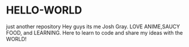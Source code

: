 # HELLO-WORLD
just another repository
Hey guys its me Josh Gray. LOVE ANIME,SAUCY FOOD, and LEARNING.
Here to learn to code and share my ideas with the WORLD!
